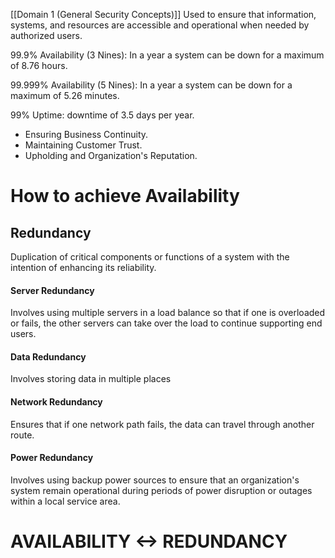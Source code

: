 [[Domain 1 (General Security Concepts)]]
Used to ensure that information, systems, and resources are accessible and operational when needed by authorized users.

99.9% Availability (3 Nines): In a year a system can be down for a maximum of 8.76 hours.

99.999% Availability (5 Nines): In a year a system can be down for a maximum of 5.26 minutes.

99% Uptime: downtime of 3.5 days per year.

- Ensuring Business Continuity. 
- Maintaining Customer Trust.
- Upholding and Organization's Reputation.

# How to achieve Availability
## Redundancy
Duplication of critical components or functions of a system with the intention of enhancing its reliability.
#### Server Redundancy
Involves using multiple servers in a load balance so that if one is overloaded or fails, the other servers can take over the load to continue supporting end users.
#### Data Redundancy
Involves storing data in multiple places
#### Network Redundancy
Ensures that if one network path fails, the data can travel through another route.
#### Power Redundancy
Involves using backup power sources to ensure that an organization's system remain operational during periods of power disruption or outages within a local service area.

# AVAILABILITY <-> REDUNDANCY
